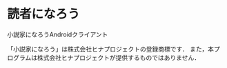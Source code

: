 # 読者になろう
小説家になろうAndroidクライアント  

「小説家になろう」は株式会社ヒナプロジェクトの登録商標です． また，本プログラムは株式会社ヒナプロジェクトが提供するものではありません．
